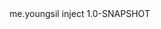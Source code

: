 <dependency>
      <groupId>me.youngsil</groupId>
      <artifactId>inject</artifactId>
      <version>1.0-SNAPSHOT</version>
</dependency>
